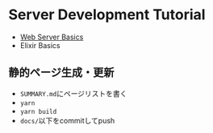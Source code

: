 # Server Development Tutorial

- [Web Server Basics](basics/basics.md)
- Elixir Basics

## 静的ページ生成・更新

- `SUMMARY.md`にページリストを書く
- `yarn`
- `yarn build`
- `docs/`以下をcommitしてpush
